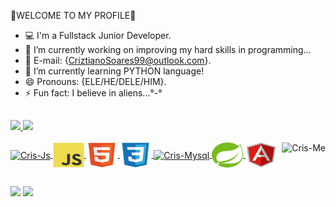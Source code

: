   🤖WELCOME TO MY PROFILE🤖
- 💻 I'm a Fullstack Junior Developer.
- 🔭 I’m currently working on improving my hard skills in programming...
- 📧 E-mail: {CriztianoSoares99@outlook.com}.
- 🌱 I’m currently learning PYTHON language!
- 😄 Pronouns: {ELE/HE/DELE/HIM}.
- ⚡ Fun fact: I believe in aliens...°-°
##

<div>
  <a href="https://github.com/Cristiano-Silva-Soares">
  <img height="180em" src="https://github-readme-stats.vercel.app/api?username=Cristiano-Silva-Soares&show_icons=true&theme=nightowl&include_all_commits=true&count_private=true"/>
  <img height="180em" src="https://github-readme-stats.vercel.app/api/top-langs/?username=Cristiano-Silva-Soares&layout=compact&langs_count=7&theme=nightowl"/>
</div>
  <div style="display: inline_block"><br>
  <img align="center" alt="Cris-Js" height="40" width="50" src="https://cdn.jsdelivr.net/gh/devicons/devicon/icons/java/java-original.svg">
  <img align="center" alt="Cris-Javascript" height="40" width="50" src="https://raw.githubusercontent.com/devicons/devicon/master/icons/javascript/javascript-original.svg">
  <img align="center" alt="Cris-HTML5" height="40" width="50" src="https://raw.githubusercontent.com/devicons/devicon/master/icons/html5/html5-original.svg">
  <img align="center" alt="Cris-CSS3" height="40" width="50" src="https://raw.githubusercontent.com/devicons/devicon/master/icons/css3/css3-original.svg">
  <img align="center" alt="Cris-Mysql" height="40" width="50" src="https://cdn.jsdelivr.net/gh/devicons/devicon/icons/mysql/mysql-original.svg">
  <img align="center" alt="Cris-Spring"  height="40" width="50" src="https://github.com/devicons/devicon/blob/master/icons/spring/spring-original.svg">
  <img align="center" alt="Cris-Angular" height="40" width="50" src="https://raw.githubusercontent.com/devicons/devicon/master/icons/angularjs/angularjs-original.svg">
  <img align="right" alt="Cris-Me" src="https://images6.fanpop.com/image/photos/42600000/Spider-Man-Into-the-Spider-Verse-2018-spider-man-42673939-268-161.gif">

##
    
<div> 
  <a href="https://www.instagram.com/naoeocris/" target="_blank"><img src="https://img.shields.io/badge/-Instagram-%23E4405F?style=for-the-badge&logo=instagram&logoColor=white" target="_blank"></a>
  <a href="https://www.linkedin.com/in/cristiano-da-silva-soares-495a3a217/" target="_blank"><img src="https://img.shields.io/badge/-LinkedIn-%230077B5?style=for-the-badge&logo=linkedin&logoColor=white" target="_blank"></a> 

 
</div>

    
    

